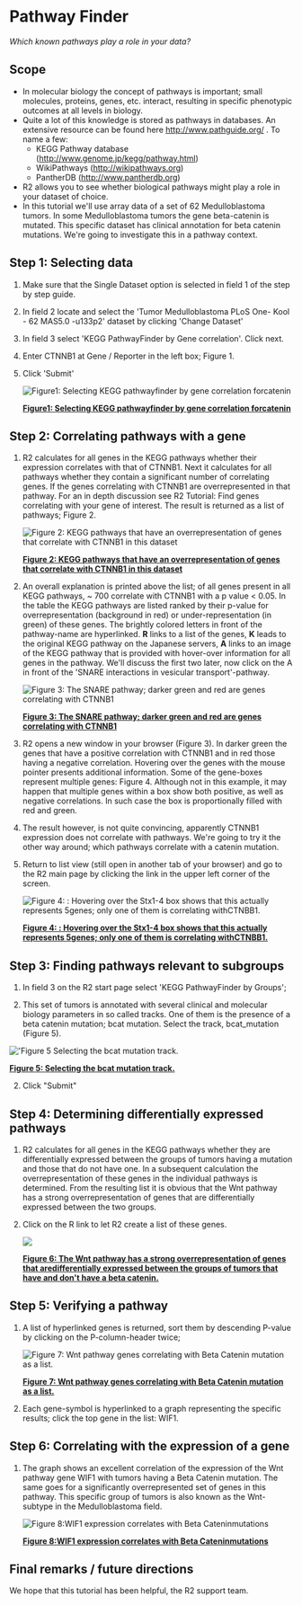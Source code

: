 <a id="pathway_finder"> </a>


Pathway Finder
==============



*Which known pathways play a role in your data?*



Scope
-----

-   In molecular biology the concept of pathways is important; small
    molecules, proteins, genes, etc. interact, resulting in specific
    phenotypic outcomes at all levels in biology.
-   Quite a lot of this knowledge is stored as pathways in databases. An
    extensive resource can be found here
    [](http://www.pathguide.org/)<http://www.pathguide.org/> .
    To name a few:
    -   KEGG Pathway database
        ([](http://www.genome.jp/kegg/pathway.html)<http://www.genome.jp/kegg/pathway.html>)
    -   WikiPathways
        ([](http://wikipathways.org/)<http://wikipathways.org>)
    -   PantherDB
        ([](http://www.pantherdb.org)<http://www.pantherdb.org>)
-   R2 allows you to see whether biological pathways might play a role
    in your dataset of choice.
-   In this tutorial we'll use array data of a set of 62
    Medulloblastoma tumors. In some Medulloblastoma tumors the gene
    beta-catenin is mutated. This specific dataset has clinical
    annotation for beta catenin mutations. We're going to investigate
    this in a pathway context.





Step 1: Selecting data
---------------

1.  Make sure that the Single Dataset option is selected in field 1 of
    the step by step guide.
2.  In field 2 locate and select the 'Tumor Medulloblastoma PLoS One-
    Kool - 62 MAS5.0 -u133p2' dataset by clicking 'Change Dataset'
3.  In field 3 select 'KEGG PathwayFinder by Gene correlation'. Click next.
4.  Enter CTNNB1 at Gene / Reporter in the left box; Figure 1.
5.  Click 'Submit'

	![](_static/images/pathwayfinder/Pathway_menu1.png "Figure1: Selecting KEGG pathwayfinder by gene correlation forcatenin")
	
	[**Figure1: Selecting KEGG pathwayfinder by gene correlation forcatenin**](_static/images/pathwayfinder/Pathway_menu1.png)




[//]: # (Step 2: Choose the right gene)

[//]: # (---------------)

[//]: # ()
[//]: # (1.  R2 has found several suggestions with the word catenin, hovering)

[//]: # (    over the gene symbols gives additional information. Based on that)

[//]: # (    information choose CTNNB1, take the probeset with the highest)

[//]: # (    average expression, this is most likely the probeset that best)

[//]: # (    represents mRNA concentration.)

[//]: # (    )
[//]: # (	![]&#40;_static/images/Pathway_list.png "Figure    2: Options for alternative name catenin: choose    CTNNB1"&#41;)

[//]: # (	)
[//]: # (	[**Figure    2: Options for alternative name catenin: choose    CTNNB1**]&#40;_static/images/Pathway_list.png&#41;)

[//]: # (	)
[//]: # (2.  Scroll down, leave the other options as they are, and)

[//]: # (    click 'Submit'.)



Step 2: Correlating pathways with a gene
---------------

1.  R2 calculates for all genes in the KEGG pathways whether their
    expression correlates with that of CTNNB1. Next it calculates for
    all pathways whether they contain a significant number of
    correlating genes. If the genes correlating with CTNNB1 are
    overrepresented in that pathway. For an in depth discussion see R2
    Tutorial: Find genes correlating with your gene of interest. The
    result is returned as a list of pathways; Figure 2.
    
	![](_static/images/pathwayfinder/Pathway_Kegg.png "Figure    2: KEGG pathways that have an overrepresentation of genes that    correlate with CTNNB1 in this    dataset")
	
	[**Figure    2: KEGG pathways that have an overrepresentation of genes that    correlate with CTNNB1 in this    dataset**](_static/images/pathwayfinder/Pathway_Kegg.png)
	
2.  An overall explanation is printed above the list; of all genes
    present in all KEGG pathways, \~ 700 correlate with CTNNB1 with a p
    value < 0.05. In the table the KEGG pathways are listed ranked by
    their p-value for overrepresentation (background in red) or
    under-representation (in green) of these genes. The brightly colored
    letters in front of the pathway-name are hyperlinked. **R** links to
    a list of the genes, **K** leads to the original KEGG pathway on the
    Japanese servers, **A** links to an image of the KEGG pathway that
    is provided with hover-over information for all genes in
    the pathway. We'll discuss the first two later, now click on the A
    in front of the 'SNARE interactions in vesicular transport'-pathway.
    
	![](_static/images/pathwayfinder/Pathway_SNARE.png "Figure    3: The SNARE pathway; darker green and red are genes correlating    with CTNNB1")
	
	[**Figure    3: The SNARE pathway; darker green and red are genes correlating    with CTNNB1**](_static/images/pathwayfinder/Pathway_SNARE.png)
	
3.  R2 opens a new window in your browser (Figure 3). In darker green
    the genes that have a positive correlation with CTNNB1 and in red
    those having a negative correlation. Hovering over the genes with
    the mouse pointer presents additional information. Some of the
    gene-boxes represent multiple genes: Figure 4. Although not in this
    example, it may happen that multiple genes within a box show both
    positive, as well as negative correlations. In such case the box is
    proportionally filled with red and green.
4.  The result however, is not quite convincing, apparently CTNNB1
    expression does not correlate with pathways. We're going to try it
    the other way around; which pathways correlate with a catenin
    mutation.
5.  Return to list view (still open in another tab of your browser) and
    go to the R2 main page by clicking the link in the upper left corner
    of the screen.

	![](_static/images/pathwayfinder/Pathway_Zoom.png "Figure 4: : Hovering over the Stx1-4 box shows that this actually represents 5genes; only one of them is correlating withCTNBB1.")
	
	[**Figure 4: : Hovering over the Stx1-4 box shows that this actually represents 5genes; only one of them is correlating withCTNBB1.**](_static/images/pathwayfinder/Pathway_Zoom.png)
	





Step 3: Finding pathways relevant to subgroups
---------------

1.  In field 3 on the R2 start page select 'KEGG PathwayFinder by
    Groups';
    
    
1.  This set of tumors is annotated with several clinical and molecular
    biology parameters in so called tracks. One of them is the presence
    of a beta catenin mutation; bcat mutation. Select the track, bcat_mutation (Figure 5).

    
   ![](_static/images/pathwayfinder/Pathway_groupselect.png "'Figure 5 Selecting the bcat    mutation track.")
	
   [**Figure    5: Selecting the bcat    mutation track.**](_static/images/pathwayfinder/Pathway_groupselect.png)
	
2.  Click "Submit"




Step 4: Determining differentially expressed pathways
---------------

1.  R2 calculates for all genes in the KEGG pathways whether they are
    differentially expressed between the groups of tumors having a
    mutation and those that do not have one. In a subsequent calculation
    the overrepresentation of these genes in the individual pathways
    is determined. From the resulting list it is obvious that the Wnt
    pathway has a strong overrepresentation of genes that are
    differentially expressed between the two groups. 
2.  Click on the R link to let R2 create a list of these genes.

	![](_static/images/pathwayfinder/Pathway_Wnt.png)
	
	[**Figure 6: The Wnt pathway has a strong overrepresentation of genes that aredifferentially expressed between the groups of  	tumors that have and don't have a beta catenin.**](_static/images/Pathway_Wnt.png)




Step 5: Verifying a pathway
---------------

1.  A list of hyperlinked genes is returned, sort them by descending
    P-value by clicking on the P-column-header twice;
 
	![](_static/images/pathwayfinder/Pathway_correlate1.png "Figure    7: Wnt pathway genes correlating with Beta Catenin mutation as    a list.")
	
	[**Figure    7: Wnt pathway genes correlating with Beta Catenin mutation as    a list.**](_static/images/pathwayfinder/Pathway_correlate1.png)
	
2.  Each gene-symbol is hyperlinked to a graph representing the specific
    results; click the top gene in the list: WIF1.





Step 6: Correlating with the expression of a gene
---------------

1.  The graph shows an excellent correlation of the expression of the
    Wnt pathway gene WIF1 with tumors having a Beta Catenin mutation.
    The same goes for a significantly overrepresented set of genes in
    this pathway. This specific group of tumors is also known as the
    Wnt-subtype in the Medulloblastoma field.

	![](_static/images/pathwayfinder/Pathway_Axin1.png "Figure 8:WIF1 expression correlates with Beta Cateninmutations")
	
	[**Figure 8:WIF1 expression correlates with Beta Cateninmutations**](_static/images/pathwayfinder/Pathway_Axin1.png)
	





Final remarks / future directions
---------------------------------

We hope that this tutorial has been helpful, the R2 support team.





